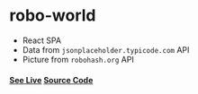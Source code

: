 # robo-world
- React SPA
- Data from `jsonplaceholder.typicode.com` API
- Picture from `robohash.org` API
#### [See Live](https://teamrdx.github.io/robo-world/)                     [Source Code](https://github.com/teamrdx/robo-world/tree/gh-pages)
